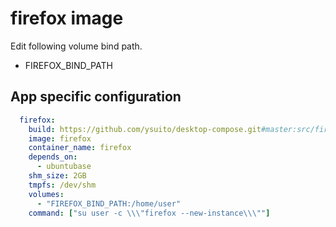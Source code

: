 # firefox image

Edit following volume bind path.
- FIREFOX_BIND_PATH

## App specific configuration
```yaml
  firefox:
    build: https://github.com/ysuito/desktop-compose.git#master:src/firefox
    image: firefox
    container_name: firefox
    depends_on:
      - ubuntubase
    shm_size: 2GB
    tmpfs: /dev/shm
    volumes:
      - "FIREFOX_BIND_PATH:/home/user"
    command: ["su user -c \\\"firefox --new-instance\\\""]
```
